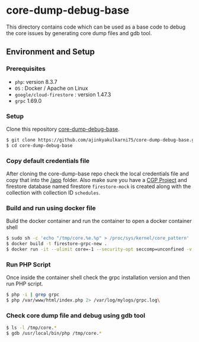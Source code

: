 # core-dump-debug-base
This directory contains code which can be used as a base code to debug the core issues by generating core dump files and gdb tool.

## Environment and Setup

### Prerequisites

* `php`: version 8.3.7
* `OS` : Docker / Apache on Linux
* `google/cloud-firestore` : version 1.47.3
* `grpc` 1.69.0

### Setup

Clone this repository [core-dump-debug-base](https://github.com/ajinkyakulkarni75/core-dump-debug-base.git).

```sh
$ git clone https://github.com/ajinkyakulkarni75/core-dump-debug-base.git
$ cd core-dump-debug-base
```
### Copy default credentials file

After cloning the core-dump-base repo check the local credentials file and copy that into the [/app](https://github.com/ajinkyakulkarni75/core-dump-debug-base/tree/main/app) folder. Also make sure you have a [CGP Project](https://pantheon.corp.google.com/) and firestore database named firestore `firestore-mock` is created along with the collection with collection ID `schedules`.

### Build and run using docker file

Build the docker container and run the container to open a docker container shell

```sh
$ sudo sh -c 'echo "/tmp/core.%e.%p" > /proc/sys/kernel/core_pattern'
$ docker build -t firestore-grpc-new . 
$ docker run -it --ulimit core=-1 --security-opt seccomp=unconfined -v /tmp:/tmp -v "$(pwd)/logs/":/var/log/mylogs/ --entrypoint bash firestore-grpc-new
```

### Run PHP Script

Once inside the container shell check the grpc installation version and then run PHP script.

```sh
$ php -i | grep grpc
$ php /var/www/html/index.php 2> /var/log/mylogs/grpc.log\
```

### Check core dump file and debug using gdb tool

```sh
$ ls -l /tmp/core.*
$ gdb /usr/local/bin/php /tmp/core.*
```
